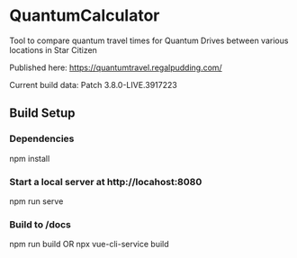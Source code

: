 # QuantumCalculator

Tool to compare quantum travel times for Quantum Drives between various locations in Star Citizen

Published here: https://quantumtravel.regalpudding.com/

Current build data: Patch 3.8.0-LIVE.3917223

## Build Setup

### Dependencies
npm install

### Start a local server at http://locahost:8080
npm run serve

### Build to /docs
npm run build OR npx vue-cli-service build
